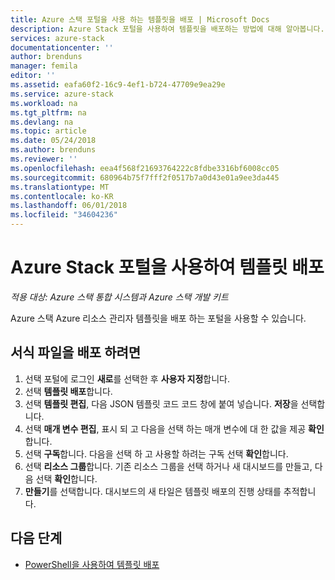 ```yaml
---
title: Azure 스택 포털을 사용 하는 템플릿을 배포 | Microsoft Docs
description: Azure Stack 포털을 사용하여 템플릿을 배포하는 방법에 대해 알아봅니다.
services: azure-stack
documentationcenter: ''
author: brenduns
manager: femila
editor: ''
ms.assetid: eafa60f2-16c9-4ef1-b724-47709e9ea29e
ms.service: azure-stack
ms.workload: na
ms.tgt_pltfrm: na
ms.devlang: na
ms.topic: article
ms.date: 05/24/2018
ms.author: brenduns
ms.reviewer: ''
ms.openlocfilehash: eea4f568f21693764222c8fdbe3316bf6008cc05
ms.sourcegitcommit: 680964b75f7fff2f0517b7a0d43e01a9ee3da445
ms.translationtype: MT
ms.contentlocale: ko-KR
ms.lasthandoff: 06/01/2018
ms.locfileid: "34604236"
---
```

# <a name="deploy-templates-using-the-azure-stack-portal"></a>Azure Stack 포털을 사용하여 템플릿 배포

*적용 대상: Azure 스택 통합 시스템과 Azure 스택 개발 키트*

Azure 스택 Azure 리소스 관리자 템플릿을 배포 하는 포털을 사용할 수 있습니다.

## <a name="to-deploy-a-template"></a>서식 파일을 배포 하려면

1. 선택 포털에 로그인 **새로**를 선택한 후 **사용자 지정**합니다.
2. 선택 **템플릿 배포**합니다.
3. 선택 **템플릿 편집**, 다음 JSON 템플릿 코드 코드 창에 붙여 넣습니다. **저장**을 선택합니다.
4. 선택 **매개 변수 편집**, 표시 되 고 다음을 선택 하는 매개 변수에 대 한 값을 제공 **확인**합니다.
5. 선택 **구독**합니다. 다음을 선택 하 고 사용할 하려는 구독 선택 **확인**합니다.
6. 선택 **리소스 그룹**합니다. 기존 리소스 그룹을 선택 하거나 새 대시보드를 만들고, 다음 선택 **확인**합니다.
7. **만들기**를 선택합니다. 대시보드의 새 타일은 템플릿 배포의 진행 상태를 추적합니다.

## <a name="next-steps"></a>다음 단계

* [PowerShell을 사용하여 템플릿 배포](azure-stack-deploy-template-powershell.md)
